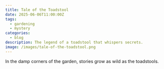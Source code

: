 ```yaml
---
title: Tale of the Toadstool
date: 2025-06-06T11:00:00Z
tags:
  - gardening
  - mystery
categories:
  - blog
description: The legend of a toadstool that whispers secrets.
image: /images/tale-of-the-toadstool.png
---
```


In the damp corners of the garden, stories grow as wild as the toadstools.
